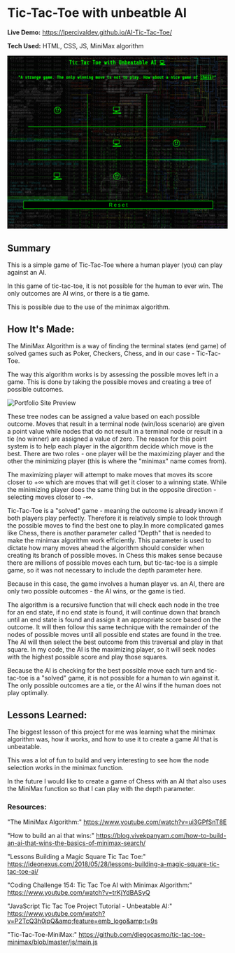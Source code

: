 # Tic-Tac-Toe with unbeatble AI

**Live Demo:** https://lpercivaldev.github.io/AI-Tic-Tac-Toe/

**Tech Used:**
HTML, CSS, JS, MiniMax algorithm

![Portfolio Site Preview](https://github.com/lpercivalDEV/AI-Tic-Tac-Toe/blob/master/game-preview.png)


## Summary
This is a simple game of Tic-Tac-Toe where a human player (you) can play against an AI.

In this game of tic-tac-toe, it is not possible for the human to ever win. The only outcomes are AI wins, or there is a tie game.

This is possible due to the use of the minimax algorithm.

## How It's Made:
The MiniMax Algorithm is a way of finding the terminal states (end game) of solved games such as Poker, Checkers, Chess, and in our case - Tic-Tac-Toe.

The way this algorithm works is by assessing the possible moves left in a game. This is done by taking the possible moves and creating a tree of possible outcomes.

![Portfolio Site Preview](https://i.imgur.com/G0qGjwu.png)

These tree nodes can be assigned a value based on each possible outcome. Moves that result in a terminal node (win/loss scenario) are given a point value while nodes that do not result in a terminal node or result in a tie (no winner) are assigned a value of zero. The reason for this point system is to help each player in the algorithm decide which move is the best. There are two roles - one player will be the maximizing player and the other the minimizing player (this is where the "minimax" name comes from).

The maximizing player will attempt to make moves that moves its score closer to +∞ which are moves that will get it closer to a winning state. While the minimizing player does the same thing but in the opposite direction - selecting moves closer to -∞.

Tic-Tac-Toe is a "solved" game - meaning the outcome is already known if both players play perfectly. Therefore it is relatively simple to look through the possible moves to find the best one to play.In more complicated games like Chess, there is another parameter called "Depth" that is needed to make the minimax algorithm work efficiently. This parameter is used to dictate how many moves ahead the algorithm should consider when creating its branch of possible moves. In Chess this makes sense because there are millions of possible moves each turn, but tic-tac-toe is a simple game, so it was not necessary to include the depth  parameter here.

Because in this case, the game involves a human player vs. an AI, there are only two possible outcomes - the AI wins, or the game is tied.

The algorithm is a recursive function that will check each node in the tree for an end state, if no end state is found, it will continue down that branch until an end state is found and assign it an appropriate score based on the outcome. It will then follow this same technique with the remainder of the nodes of possible moves until all possible end states are found in the tree. The AI will then select the best outcome from this traversal and play in that square. In my code, the AI is the maximizing player, so it will seek nodes with the highest possible score and play those squares.

Because the AI is checking for the best possible move each turn and tic-tac-toe is a "solved" game, it is not possible for a human to win against it. The only possible outcomes are a tie, or the AI wins if the human does not play optimally.


## Lessons Learned:
The biggest lesson of this project for me was learning what the minimax algorithm was, how it works, and how to use it to create a game AI that is unbeatable.

This was a lot of fun to build and very interesting to see how the node selection works in the minimax function.

In the future I would like to create a game of Chess with an AI that also uses the MiniMax function so that I can play with the depth parameter.


### Resources:
"The MiniMax Algorithm:"
https://www.youtube.com/watch?v=ui3GPfSnT8E

"How to build an ai that wins:"
https://blog.vivekpanyam.com/how-to-build-an-ai-that-wins-the-basics-of-minimax-search/

"Lessons Building a Magic Square Tic Tac Toe:"
https://ideonexus.com/2018/05/28/lessons-building-a-magic-square-tic-tac-toe-ai/

"Coding Challenge 154: Tic Tac Toe AI with Minimax Algorithm:"
https://www.youtube.com/watch?v=trKjYdBASyQ

"JavaScript Tic Tac Toe Project Tutorial - Unbeatable AI:"
https://www.youtube.com/watch?v=P2TcQ3h0ipQ&amp;feature=emb_logo&amp;t=9s

"Tic-Tac-Toe-MiniMax:"
https://github.com/diegocasmo/tic-tac-toe-minimax/blob/master/js/main.js
